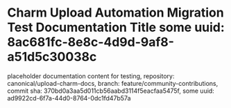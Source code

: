 # Charm Upload Automation Migration Test Documentation Title some uuid: 8ac681fc-8e8c-4d9d-9af8-a51d5c30038c
 placeholder documentation content for testing,  repository: canonical/upload-charm-docs,  branch: feature/community-contributions,  commit sha: 370bd0a3aa5d011cb56aabd3114f5eacfaa5475f,  some uuid: ad9922cd-6f7a-44d0-8764-0dc1fd47b57a
